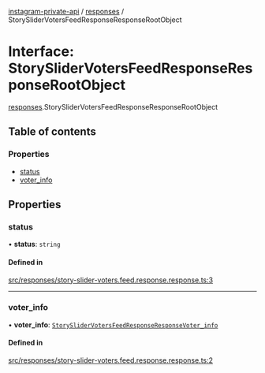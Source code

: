 [instagram-private-api](../../README.md) / [responses](../../modules/responses.md) / StorySliderVotersFeedResponseResponseRootObject

# Interface: StorySliderVotersFeedResponseResponseRootObject

[responses](../../modules/responses.md).StorySliderVotersFeedResponseResponseRootObject

## Table of contents

### Properties

- [status](StorySliderVotersFeedResponseResponseRootObject.md#status)
- [voter\_info](StorySliderVotersFeedResponseResponseRootObject.md#voter_info)

## Properties

### status

• **status**: `string`

#### Defined in

[src/responses/story-slider-voters.feed.response.response.ts:3](https://github.com/Nerixyz/instagram-private-api/blob/b3351b9/src/responses/story-slider-voters.feed.response.response.ts#L3)

___

### voter\_info

• **voter\_info**: [`StorySliderVotersFeedResponseResponseVoter_info`](StorySliderVotersFeedResponseResponseVoter_info.md)

#### Defined in

[src/responses/story-slider-voters.feed.response.response.ts:2](https://github.com/Nerixyz/instagram-private-api/blob/b3351b9/src/responses/story-slider-voters.feed.response.response.ts#L2)
